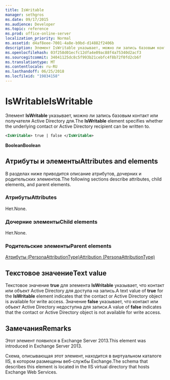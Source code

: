 ```yaml
---
title: IsWritable
manager: sethgros
ms.date: 09/17/2015
ms.audience: Developer
ms.topic: reference
ms.prod: office-online-server
localization_priority: Normal
ms.assetid: d4af8eee-7001-4a8e-b9bd-d14882f2406b
description: Элемент IsWritable указывает, можно ли запись базовым контакт или получателя Active Directory для.
ms.openlocfilehash: 03f258d01ecfc12dfa4e09ac88f4a75340d2acf3
ms.sourcegitcommit: 34041125dc8c5f993b21cebfc4f8b72f0fd2cb6f
ms.translationtype: MT
ms.contentlocale: ru-RU
ms.lasthandoff: 06/25/2018
ms.locfileid: "19834158"
---
```

# <a name="iswritable"></a><span data-ttu-id="d4597-103">IsWritable</span><span class="sxs-lookup"><span data-stu-id="d4597-103">IsWritable</span></span>

<span data-ttu-id="d4597-104">Элемент **IsWritable** указывает, можно ли запись базовым контакт или получателя Active Directory для.</span><span class="sxs-lookup"><span data-stu-id="d4597-104">The **IsWritable** element specifies whether the underlying contact or Active Directory recipient can be written to.</span></span> 
  
```XML
<IsWritable> true | false </IsWritable>
```

 <span data-ttu-id="d4597-105">**Boolean**</span><span class="sxs-lookup"><span data-stu-id="d4597-105">**Boolean**</span></span>
## <a name="attributes-and-elements"></a><span data-ttu-id="d4597-106">Атрибуты и элементы</span><span class="sxs-lookup"><span data-stu-id="d4597-106">Attributes and elements</span></span>

<span data-ttu-id="d4597-107">В разделах ниже приводится описание атрибутов, дочерних и родительских элементов.</span><span class="sxs-lookup"><span data-stu-id="d4597-107">The following sections describe attributes, child elements, and parent elements.</span></span>
  
### <a name="attributes"></a><span data-ttu-id="d4597-108">Атрибуты</span><span class="sxs-lookup"><span data-stu-id="d4597-108">Attributes</span></span>

<span data-ttu-id="d4597-109">Нет.</span><span class="sxs-lookup"><span data-stu-id="d4597-109">None.</span></span>
  
### <a name="child-elements"></a><span data-ttu-id="d4597-110">Дочерние элементы</span><span class="sxs-lookup"><span data-stu-id="d4597-110">Child elements</span></span>

<span data-ttu-id="d4597-111">Нет.</span><span class="sxs-lookup"><span data-stu-id="d4597-111">None.</span></span>
  
### <a name="parent-elements"></a><span data-ttu-id="d4597-112">Родительские элементы</span><span class="sxs-lookup"><span data-stu-id="d4597-112">Parent elements</span></span>

[<span data-ttu-id="d4597-113">Атрибуты (PersonaAttributionType)</span><span class="sxs-lookup"><span data-stu-id="d4597-113">Attribution (PersonaAttributionType)</span></span>](attribution-personaattributiontype.md)
  
## <a name="text-value"></a><span data-ttu-id="d4597-114">Текстовое значение</span><span class="sxs-lookup"><span data-stu-id="d4597-114">Text value</span></span>

<span data-ttu-id="d4597-115">Текстовое значение **true** для элемента **IsWritable** указывает, что контакт или объект Active Directory для доступа на запись.</span><span class="sxs-lookup"><span data-stu-id="d4597-115">A text value of **true** for the **IsWritable** element indicates that the contact or Active Directory object is available for write access.</span></span> <span data-ttu-id="d4597-116">Значение **false** указывает, что контакт или объект Active Directory недоступна для записи.</span><span class="sxs-lookup"><span data-stu-id="d4597-116">A value of **false** indicates that the contact or Active Directory object is not available for write access.</span></span> 
  
## <a name="remarks"></a><span data-ttu-id="d4597-117">Замечания</span><span class="sxs-lookup"><span data-stu-id="d4597-117">Remarks</span></span>

<span data-ttu-id="d4597-118">Этот элемент появился в Exchange Server 2013.</span><span class="sxs-lookup"><span data-stu-id="d4597-118">This element was introduced in Exchange Server 2013.</span></span>
  
<span data-ttu-id="d4597-119">Схема, описывающая этот элемент, находится в виртуальном каталоге IIS, в котором размещены веб-службы Exchange.</span><span class="sxs-lookup"><span data-stu-id="d4597-119">The schema that describes this element is located in the IIS virtual directory that hosts Exchange Web Services.</span></span>
  

